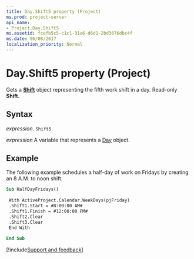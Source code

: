 ```yaml
---
title: Day.Shift5 property (Project)
ms.prod: project-server
api_name:
- Project.Day.Shift5
ms.assetid: fcefb5c5-c1c1-31a6-d6d1-2bd3676dbc4f
ms.date: 06/08/2017
localization_priority: Normal
---
```



# Day.Shift5 property (Project)

Gets a  **[Shift](Project.Shift.md)** object representing the fifth work shift in a day. Read-only **Shift**.


## Syntax

_expression_. `Shift5`

_expression_ A variable that represents a [Day](./Project.Day.md) object.


## Example

The following example schedules a half-day of work on Fridays by creating an 8 A.M. to noon shift.


```vb
Sub HalfDayFridays() 
 
 With ActiveProject.Calendar.WeekDays(pjFriday) 
 .Shift1.Start = #8:00:00 AM# 
 .Shift1.Finish = #12:00:00 PM# 
 .Shift2.Clear 
 .Shift3.Clear 
 End With 
 
End Sub
```

[!include[Support and feedback](~/includes/feedback-boilerplate.md)]